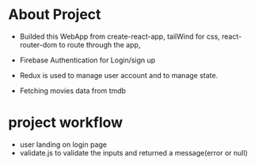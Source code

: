 # About Project

- Builded this WebApp from create-react-app, tailWind for css, react-router-dom to route through the app,

- Firebase Authentication for Login/sign up
- Redux is used to manage user account and to manage state.
- Fetching movies data from tmdb

# project workflow

- user landing on login page
- validate.js to validate the inputs and returned a message(error or null)
